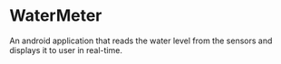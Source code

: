 # WaterMeter
An android application that reads the water level from the sensors and displays it to user in real-time.
